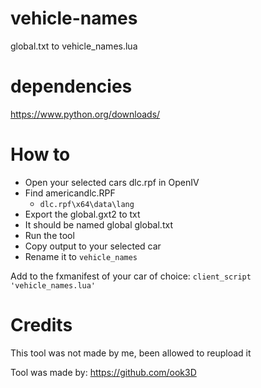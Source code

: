 # vehicle-names
global.txt to vehicle_names.lua


# dependencies
https://www.python.org/downloads/

# How to
- Open your selected cars dlc.rpf in OpenIV
- Find americandlc.RPF
    - `dlc.rpf\x64\data\lang` 
- Export the global.gxt2 to txt
- It should be named global global.txt
- Run the tool
- Copy output to your selected car
- Rename it to `vehicle_names`

Add to the fxmanifest of your car of choice:
` client_script 'vehicle_names.lua' `

# Credits 
This tool was not made by me, been allowed to reupload it

Tool was made by: https://github.com/ook3D
